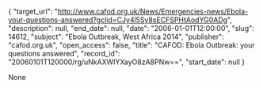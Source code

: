 {
  "target_url": "http://www.cafod.org.uk/News/Emergencies-news/Ebola-your-questions-answered?gclid=CJy4l5Sy8sECFSPHtAodYG0ADg", 
  "description": null, 
  "end_date": null, 
  "date": "2006-01-01T12:00:00", 
  "slug": 14612, 
  "subject": "Ebola Outbreak, West Africa 2014", 
  "publisher": "cafod.org.uk", 
  "open_access": false, 
  "title": "CAFOD: Ebola Outbreak: your questions answered", 
  "record_id": "20060101T120000/rg/uNkAXWIYXayO8zA8PNw==", 
  "start_date": null
}

None